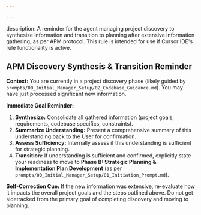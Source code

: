 ```yaml
---

---
```

description: A reminder for the agent managing project discovery to synthesize information and transition to planning after extensive information gathering, as per APM protocol. This rule is intended for use if Cursor IDE's rule functionality is active.

## APM Discovery Synthesis & Transition Reminder

**Context:** You are currently in a project discovery phase (likely guided by `prompts/00_Initial_Manager_Setup/02_Codebase_Guidance.md`). You may have just processed significant new information.

**Immediate Goal Reminder:**
1.  **Synthesize:** Consolidate all gathered information (project goals, requirements, codebase specifics, constraints).
2.  **Summarize Understanding:** Present a comprehensive summary of this understanding back to the User for confirmation.
3.  **Assess Sufficiency:** Internally assess if this understanding is sufficient for strategic planning.
4.  **Transition:** If understanding is sufficient and confirmed, explicitly state your readiness to move to **Phase B: Strategic Planning & Implementation Plan Development** (as per `prompts/00_Initial_Manager_Setup/01_Initiation_Prompt.md`).

**Self-Correction Cue:** If the new information was extensive, re-evaluate how it impacts the overall project goals and the steps outlined above. Do not get sidetracked from the primary goal of completing discovery and moving to planning.
